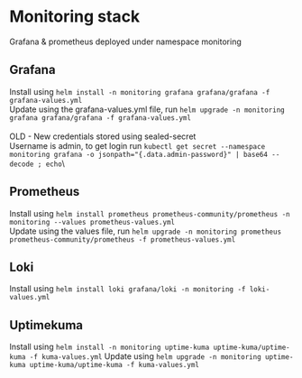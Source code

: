 # Monitoring stack

Grafana & prometheus deployed under namespace monitoring

## Grafana

Install using `helm install -n monitoring grafana grafana/grafana -f grafana-values.yml`\
Update using the grafana-values.yml file, run `helm upgrade -n monitoring grafana grafana/grafana -f grafana-values.yml`\
\
OLD - New credentials stored using sealed-secret\
Username is admin, to get login run `kubectl get secret --namespace monitoring grafana -o jsonpath="{.data.admin-password}" | base64 --decode ; echo`\

## Prometheus

Install using `helm install prometheus prometheus-community/prometheus -n monitoring --values prometheus-values.yml`\
Update using the values file, run `helm upgrade -n monitoring prometheus prometheus-community/prometheus -f prometheus-values.yml`

## Loki

Install using `helm install loki grafana/loki -n monitoring -f loki-values.yml`

## Uptimekuma

Install using `helm install -n monitoring uptime-kuma uptime-kuma/uptime-kuma -f kuma-values.yml`
Update using `helm upgrade -n monitoring uptime-kuma uptime-kuma/uptime-kuma -f kuma-values.yml`
